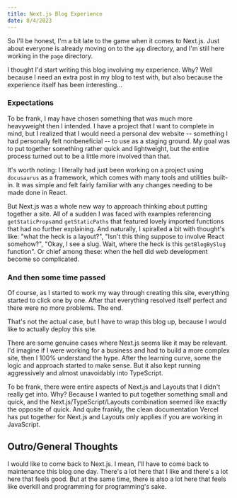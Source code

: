 ```yaml
---
title: Next.js Blog Experience
date: 8/4/2023
---
```


So I'll be honest, I'm a bit late to the game when it comes to Next.js. Just about everyone is already moving on to the
`app` directory, and I'm still here working in the `page` directory.

I thought I'd start writing this blog involving my experience. Why? Well because I need an extra post in my blog to test
with, but also because the experience itself has been interesting...

### Expectations

To be frank, I may have chosen something that was much more heavyweight then I intended. I have a project that
I want to complete in mind, but I realized that I would need a personal dev website -- something I had personally
felt nonbeneficial -- to use as a staging ground. My goal was to put together something rather quick and
lightweight, but the entire process turned out to be a little more involved than that.

It's worth noting: I literally had just been working on a project using `docusaurus` as a framework, which comes
with many tools and utilities built-in. It was simple and felt fairly familiar with any changes needing to be made
done in React.

But Next.js was a whole new way to approach thinking about putting together a site. All of a sudden I was faced
with examples referencing `getStaticProps`and `getStaticPaths` that featured lovely imported functions that had no
further explaining. And naturally, I spiralled a bit with thought's like: "what the heck is a layout?", "Isn't this
thing suppose to involve React somehow?", "Okay, I see a slug. Wait, where the heck is this `getBlogBySlug` function".
Or chief among these: when the hell did web development become so complicated.

### And then some time passed

Of course, as I started to work my way through creating this site, everything started to click one by one. After that
everything resolved itself perfect and there were no more problems. The end.

That's not the actual case, but I have to wrap this blog up, because I would like to actually deploy this site.

There are some genuine cases where Next.js seems like it may be relevant. I'd imagine if I were working for a business
and had to build a more complex site, then I 100% understand the hype. After the learning curve, some the logic and
approach started to make sense. But it also kept running aggressively and almost unavoidably into TypeScript.

To be frank, there were entire aspects of Next.js and Layouts that I didn't really get into. Why? Because I wanted to
put together something small and quick, and the Next.js/TypeScript/Layouts combination seemed like exactly the opposite
of quick. And quite frankly, the clean documentation Vercel has put together for Next.js and Layouts only applies if
you are working in JavaScript.

## Outro/General Thoughts

I would like to come back to Next.js. I mean, I'll have to come back to maintenance this blog one day. There's a lot
here that I like and there's a lot here that feels good. But at the same time, there is also a lot here that feels like
overkill and programming for programming's sake.
